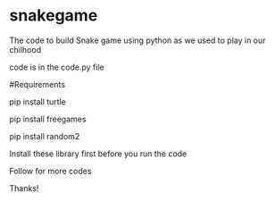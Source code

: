 # snakegame
The code to build Snake game using python as we used to play in our chilhood

code is in the code.py file 

#Requirements

pip install turtle

pip install freegames

pip install random2

Install these library first before you run the code

Follow for more codes

Thanks!
